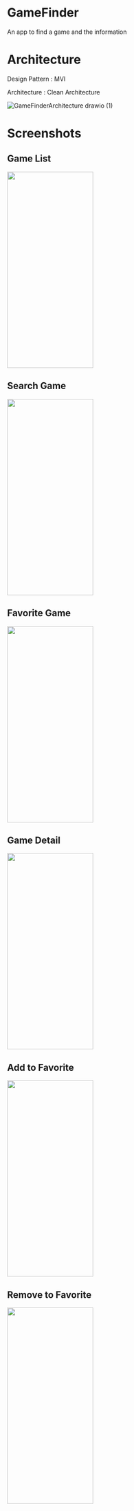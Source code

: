 # GameFinder
An app to find a game and the information

# Architecture
Design Pattern : MVI

Architecture : Clean Architecture

![GameFinderArchitecture drawio (1)](https://github.com/prasetya4di/GameFinder/assets/84487845/0d331218-6be0-493e-bb1b-3fc660cdbe08)

# Screenshots
## Game List
<img src="https://github.com/prasetya4di/GameFinder/assets/84487845/f5247f18-d2f7-441a-8c32-169feadddc45" width="200" height="455">

## Search Game
<img src="https://github.com/prasetya4di/GameFinder/assets/84487845/6cd7d14e-3377-42c0-8de4-587ec55672dc" width="200" height="455">

## Favorite Game
<img src="https://github.com/prasetya4di/GameFinder/assets/84487845/96837bc4-2cf4-40fc-93a9-19a718fe78cc" width="200" height="455">

## Game Detail
<img src="https://github.com/prasetya4di/GameFinder/assets/84487845/8dac3f29-72cd-4a12-8295-ae4620d0760e" width="200" height="455">

## Add to Favorite
<img src="https://github.com/prasetya4di/GameFinder/assets/84487845/efee8234-763b-4c4a-b30d-cc407983e9d7" width="200" height="455">

## Remove to Favorite
<img src="https://github.com/prasetya4di/GameFinder/assets/84487845/d3bd7111-70cb-4c71-837a-25f646843be3" width="200" height="455">
